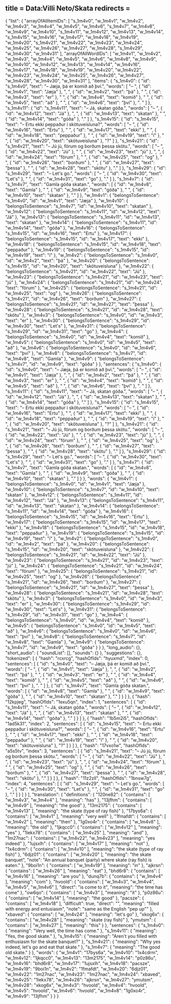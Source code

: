 title = Data:Villi Neto/Skata
redirects =
---

{
    "list": {
        "arrayOfAllItemIDs": [
            "s_1m4v0",
            "w_1m4v1",
            "w_1m4v2",
            "w_1m4v3",
            "w_1m4v4",
            "w_1m4v5",
            "w_1m4v6",
            "s_1m4v7",
            "w_1m4v8",
            "w_1m4v9",
            "w_1m4v10",
            "s_1m4v11",
            "w_1m4v12",
            "w_1m4v13",
            "w_1m4v14",
            "s_1m4v15",
            "w_1m4v16",
            "w_1m4v17",
            "w_1m4v18",
            "w_1m4v19",
            "w_1m4v20",
            "s_1m4v21",
            "w_1m4v22",
            "w_1m4v23",
            "w_1m4v24",
            "w_1m4v25",
            "w_1m4v26",
            "w_1m4v27",
            "w_1m4v28",
            "s_1m4v29",
            "w_1m4v30",
            "w_1m4v31"
        ],
        "arrayOfAllWordIDs": [
            "w_1m4v1",
            "w_1m4v2",
            "w_1m4v3",
            "w_1m4v4",
            "w_1m4v5",
            "w_1m4v6",
            "w_1m4v8",
            "w_1m4v9",
            "w_1m4v10",
            "w_1m4v12",
            "w_1m4v13",
            "w_1m4v14",
            "w_1m4v16",
            "w_1m4v17",
            "w_1m4v18",
            "w_1m4v19",
            "w_1m4v20",
            "w_1m4v22",
            "w_1m4v23",
            "w_1m4v24",
            "w_1m4v25",
            "w_1m4v26",
            "w_1m4v27",
            "w_1m4v28",
            "w_1m4v30",
            "w_1m4v31"
        ],
        "items": {
            "s_1m4v0": {
                "id": "s_1m4v0",
                "text": "– Jæja, þá er komið að því.",
                "words": [
                    "– ",
                    {
                        "id": "w_1m4v1",
                        "text": "Jæja"
                    },
                    ", ",
                    {
                        "id": "w_1m4v2",
                        "text": "þá"
                    },
                    " ",
                    {
                        "id": "w_1m4v3",
                        "text": "er"
                    },
                    " ",
                    {
                        "id": "w_1m4v4",
                        "text": "komið"
                    },
                    " ",
                    {
                        "id": "w_1m4v5",
                        "text": "að"
                    },
                    " ",
                    {
                        "id": "w_1m4v6",
                        "text": "því"
                    },
                    ". "
                ]
            },
            "s_1m4v11": {
                "id": "s_1m4v11",
                "text": "– Já, skatan góða.",
                "words": [
                    "– ",
                    {
                        "id": "w_1m4v12",
                        "text": "Já"
                    },
                    ", ",
                    {
                        "id": "w_1m4v13",
                        "text": "skatan"
                    },
                    " ",
                    {
                        "id": "w_1m4v14",
                        "text": "góða"
                    },
                    "."
                ]
            },
            "s_1m4v15": {
                "id": "s_1m4v15",
                "text": "– Ertu ekki peppaður í skötuveisluna?",
                "words": [
                    "– ",
                    {
                        "id": "w_1m4v16",
                        "text": "Ertu"
                    },
                    " ",
                    {
                        "id": "w_1m4v17",
                        "text": "ekki"
                    },
                    " ",
                    {
                        "id": "w_1m4v18",
                        "text": "peppaður"
                    },
                    " ",
                    {
                        "id": "w_1m4v19",
                        "text": "í"
                    },
                    " ",
                    {
                        "id": "w_1m4v20",
                        "text": "skötuveisluna"
                    },
                    "?"
                ]
            },
            "s_1m4v21": {
                "id": "s_1m4v21",
                "text": "– Jú jú, förum og borðum þessa skötu.",
                "words": [
                    "– ",
                    {
                        "id": "w_1m4v22",
                        "text": "Jú"
                    },
                    " ",
                    {
                        "id": "w_1m4v23",
                        "text": "jú"
                    },
                    ", ",
                    {
                        "id": "w_1m4v24",
                        "text": "förum"
                    },
                    " ",
                    {
                        "id": "w_1m4v25",
                        "text": "og"
                    },
                    " ",
                    {
                        "id": "w_1m4v26",
                        "text": "borðum"
                    },
                    " ",
                    {
                        "id": "w_1m4v27",
                        "text": "þessa"
                    },
                    " ",
                    {
                        "id": "w_1m4v28",
                        "text": "skötu"
                    },
                    "."
                ]
            },
            "s_1m4v29": {
                "id": "s_1m4v29",
                "text": "– Let's go.",
                "words": [
                    "– ",
                    {
                        "id": "w_1m4v30",
                        "text": "Let's"
                    },
                    " ",
                    {
                        "id": "w_1m4v31",
                        "text": "go"
                    },
                    "."
                ]
            },
            "s_1m4v7": {
                "id": "s_1m4v7",
                "text": "Gamla góða skatan.",
                "words": [
                    {
                        "id": "w_1m4v8",
                        "text": "Gamla"
                    },
                    " ",
                    {
                        "id": "w_1m4v9",
                        "text": "góða"
                    },
                    " ",
                    {
                        "id": "w_1m4v10",
                        "text": "skatan"
                    },
                    "."
                ]
            },
            "w_1m4v1": {
                "belongsToSentence": "s_1m4v0",
                "id": "w_1m4v1",
                "text": "Jæja"
            },
            "w_1m4v10": {
                "belongsToSentence": "s_1m4v7",
                "id": "w_1m4v10",
                "text": "skatan"
            },
            "w_1m4v12": {
                "belongsToSentence": "s_1m4v11",
                "id": "w_1m4v12",
                "text": "Já"
            },
            "w_1m4v13": {
                "belongsToSentence": "s_1m4v11",
                "id": "w_1m4v13",
                "text": "skatan"
            },
            "w_1m4v14": {
                "belongsToSentence": "s_1m4v11",
                "id": "w_1m4v14",
                "text": "góða"
            },
            "w_1m4v16": {
                "belongsToSentence": "s_1m4v15",
                "id": "w_1m4v16",
                "text": "Ertu"
            },
            "w_1m4v17": {
                "belongsToSentence": "s_1m4v15",
                "id": "w_1m4v17",
                "text": "ekki"
            },
            "w_1m4v18": {
                "belongsToSentence": "s_1m4v15",
                "id": "w_1m4v18",
                "text": "peppaður"
            },
            "w_1m4v19": {
                "belongsToSentence": "s_1m4v15",
                "id": "w_1m4v19",
                "text": "í"
            },
            "w_1m4v2": {
                "belongsToSentence": "s_1m4v0",
                "id": "w_1m4v2",
                "text": "þá"
            },
            "w_1m4v20": {
                "belongsToSentence": "s_1m4v15",
                "id": "w_1m4v20",
                "text": "skötuveisluna"
            },
            "w_1m4v22": {
                "belongsToSentence": "s_1m4v21",
                "id": "w_1m4v22",
                "text": "Jú"
            },
            "w_1m4v23": {
                "belongsToSentence": "s_1m4v21",
                "id": "w_1m4v23",
                "text": "jú"
            },
            "w_1m4v24": {
                "belongsToSentence": "s_1m4v21",
                "id": "w_1m4v24",
                "text": "förum"
            },
            "w_1m4v25": {
                "belongsToSentence": "s_1m4v21",
                "id": "w_1m4v25",
                "text": "og"
            },
            "w_1m4v26": {
                "belongsToSentence": "s_1m4v21",
                "id": "w_1m4v26",
                "text": "borðum"
            },
            "w_1m4v27": {
                "belongsToSentence": "s_1m4v21",
                "id": "w_1m4v27",
                "text": "þessa"
            },
            "w_1m4v28": {
                "belongsToSentence": "s_1m4v21",
                "id": "w_1m4v28",
                "text": "skötu"
            },
            "w_1m4v3": {
                "belongsToSentence": "s_1m4v0",
                "id": "w_1m4v3",
                "text": "er"
            },
            "w_1m4v30": {
                "belongsToSentence": "s_1m4v29",
                "id": "w_1m4v30",
                "text": "Let's"
            },
            "w_1m4v31": {
                "belongsToSentence": "s_1m4v29",
                "id": "w_1m4v31",
                "text": "go"
            },
            "w_1m4v4": {
                "belongsToSentence": "s_1m4v0",
                "id": "w_1m4v4",
                "text": "komið"
            },
            "w_1m4v5": {
                "belongsToSentence": "s_1m4v0",
                "id": "w_1m4v5",
                "text": "að"
            },
            "w_1m4v6": {
                "belongsToSentence": "s_1m4v0",
                "id": "w_1m4v6",
                "text": "því"
            },
            "w_1m4v8": {
                "belongsToSentence": "s_1m4v7",
                "id": "w_1m4v8",
                "text": "Gamla"
            },
            "w_1m4v9": {
                "belongsToSentence": "s_1m4v7",
                "id": "w_1m4v9",
                "text": "góða"
            }
        },
        "sentences": {
            "s_1m4v0": {
                "id": "s_1m4v0",
                "text": "– Jæja, þá er komið að því.",
                "words": [
                    "– ",
                    {
                        "id": "w_1m4v1",
                        "text": "Jæja"
                    },
                    ", ",
                    {
                        "id": "w_1m4v2",
                        "text": "þá"
                    },
                    " ",
                    {
                        "id": "w_1m4v3",
                        "text": "er"
                    },
                    " ",
                    {
                        "id": "w_1m4v4",
                        "text": "komið"
                    },
                    " ",
                    {
                        "id": "w_1m4v5",
                        "text": "að"
                    },
                    " ",
                    {
                        "id": "w_1m4v6",
                        "text": "því"
                    },
                    ". "
                ]
            },
            "s_1m4v11": {
                "id": "s_1m4v11",
                "text": "– Já, skatan góða.",
                "words": [
                    "– ",
                    {
                        "id": "w_1m4v12",
                        "text": "Já"
                    },
                    ", ",
                    {
                        "id": "w_1m4v13",
                        "text": "skatan"
                    },
                    " ",
                    {
                        "id": "w_1m4v14",
                        "text": "góða"
                    },
                    "."
                ]
            },
            "s_1m4v15": {
                "id": "s_1m4v15",
                "text": "– Ertu ekki peppaður í skötuveisluna?",
                "words": [
                    "– ",
                    {
                        "id": "w_1m4v16",
                        "text": "Ertu"
                    },
                    " ",
                    {
                        "id": "w_1m4v17",
                        "text": "ekki"
                    },
                    " ",
                    {
                        "id": "w_1m4v18",
                        "text": "peppaður"
                    },
                    " ",
                    {
                        "id": "w_1m4v19",
                        "text": "í"
                    },
                    " ",
                    {
                        "id": "w_1m4v20",
                        "text": "skötuveisluna"
                    },
                    "?"
                ]
            },
            "s_1m4v21": {
                "id": "s_1m4v21",
                "text": "– Jú jú, förum og borðum þessa skötu.",
                "words": [
                    "– ",
                    {
                        "id": "w_1m4v22",
                        "text": "Jú"
                    },
                    " ",
                    {
                        "id": "w_1m4v23",
                        "text": "jú"
                    },
                    ", ",
                    {
                        "id": "w_1m4v24",
                        "text": "förum"
                    },
                    " ",
                    {
                        "id": "w_1m4v25",
                        "text": "og"
                    },
                    " ",
                    {
                        "id": "w_1m4v26",
                        "text": "borðum"
                    },
                    " ",
                    {
                        "id": "w_1m4v27",
                        "text": "þessa"
                    },
                    " ",
                    {
                        "id": "w_1m4v28",
                        "text": "skötu"
                    },
                    "."
                ]
            },
            "s_1m4v29": {
                "id": "s_1m4v29",
                "text": "– Let's go.",
                "words": [
                    "– ",
                    {
                        "id": "w_1m4v30",
                        "text": "Let's"
                    },
                    " ",
                    {
                        "id": "w_1m4v31",
                        "text": "go"
                    },
                    "."
                ]
            },
            "s_1m4v7": {
                "id": "s_1m4v7",
                "text": "Gamla góða skatan.",
                "words": [
                    {
                        "id": "w_1m4v8",
                        "text": "Gamla"
                    },
                    " ",
                    {
                        "id": "w_1m4v9",
                        "text": "góða"
                    },
                    " ",
                    {
                        "id": "w_1m4v10",
                        "text": "skatan"
                    },
                    "."
                ]
            }
        },
        "words": {
            "w_1m4v1": {
                "belongsToSentence": "s_1m4v0",
                "id": "w_1m4v1",
                "text": "Jæja"
            },
            "w_1m4v10": {
                "belongsToSentence": "s_1m4v7",
                "id": "w_1m4v10",
                "text": "skatan"
            },
            "w_1m4v12": {
                "belongsToSentence": "s_1m4v11",
                "id": "w_1m4v12",
                "text": "Já"
            },
            "w_1m4v13": {
                "belongsToSentence": "s_1m4v11",
                "id": "w_1m4v13",
                "text": "skatan"
            },
            "w_1m4v14": {
                "belongsToSentence": "s_1m4v11",
                "id": "w_1m4v14",
                "text": "góða"
            },
            "w_1m4v16": {
                "belongsToSentence": "s_1m4v15",
                "id": "w_1m4v16",
                "text": "Ertu"
            },
            "w_1m4v17": {
                "belongsToSentence": "s_1m4v15",
                "id": "w_1m4v17",
                "text": "ekki"
            },
            "w_1m4v18": {
                "belongsToSentence": "s_1m4v15",
                "id": "w_1m4v18",
                "text": "peppaður"
            },
            "w_1m4v19": {
                "belongsToSentence": "s_1m4v15",
                "id": "w_1m4v19",
                "text": "í"
            },
            "w_1m4v2": {
                "belongsToSentence": "s_1m4v0",
                "id": "w_1m4v2",
                "text": "þá"
            },
            "w_1m4v20": {
                "belongsToSentence": "s_1m4v15",
                "id": "w_1m4v20",
                "text": "skötuveisluna"
            },
            "w_1m4v22": {
                "belongsToSentence": "s_1m4v21",
                "id": "w_1m4v22",
                "text": "Jú"
            },
            "w_1m4v23": {
                "belongsToSentence": "s_1m4v21",
                "id": "w_1m4v23",
                "text": "jú"
            },
            "w_1m4v24": {
                "belongsToSentence": "s_1m4v21",
                "id": "w_1m4v24",
                "text": "förum"
            },
            "w_1m4v25": {
                "belongsToSentence": "s_1m4v21",
                "id": "w_1m4v25",
                "text": "og"
            },
            "w_1m4v26": {
                "belongsToSentence": "s_1m4v21",
                "id": "w_1m4v26",
                "text": "borðum"
            },
            "w_1m4v27": {
                "belongsToSentence": "s_1m4v21",
                "id": "w_1m4v27",
                "text": "þessa"
            },
            "w_1m4v28": {
                "belongsToSentence": "s_1m4v21",
                "id": "w_1m4v28",
                "text": "skötu"
            },
            "w_1m4v3": {
                "belongsToSentence": "s_1m4v0",
                "id": "w_1m4v3",
                "text": "er"
            },
            "w_1m4v30": {
                "belongsToSentence": "s_1m4v29",
                "id": "w_1m4v30",
                "text": "Let's"
            },
            "w_1m4v31": {
                "belongsToSentence": "s_1m4v29",
                "id": "w_1m4v31",
                "text": "go"
            },
            "w_1m4v4": {
                "belongsToSentence": "s_1m4v0",
                "id": "w_1m4v4",
                "text": "komið"
            },
            "w_1m4v5": {
                "belongsToSentence": "s_1m4v0",
                "id": "w_1m4v5",
                "text": "að"
            },
            "w_1m4v6": {
                "belongsToSentence": "s_1m4v0",
                "id": "w_1m4v6",
                "text": "því"
            },
            "w_1m4v8": {
                "belongsToSentence": "s_1m4v7",
                "id": "w_1m4v8",
                "text": "Gamla"
            },
            "w_1m4v9": {
                "belongsToSentence": "s_1m4v7",
                "id": "w_1m4v9",
                "text": "góða"
            }
        }
    },
    "long_audio": {},
    "short_audio": {
        "soundList": [],
        "sounds": {}
    },
    "suggestions": {},
    "tokenized": [
        {
            "hash": "rcxrcg",
            "hashOfIds": "hyuxmd",
            "index": 0,
            "sentences": [
                {
                    "id": "s_1m4v0",
                    "text": "– Jæja, þá er komið að því.",
                    "words": [
                        "– ",
                        {
                            "id": "w_1m4v1",
                            "text": "Jæja"
                        },
                        ", ",
                        {
                            "id": "w_1m4v2",
                            "text": "þá"
                        },
                        " ",
                        {
                            "id": "w_1m4v3",
                            "text": "er"
                        },
                        " ",
                        {
                            "id": "w_1m4v4",
                            "text": "komið"
                        },
                        " ",
                        {
                            "id": "w_1m4v5",
                            "text": "að"
                        },
                        " ",
                        {
                            "id": "w_1m4v6",
                            "text": "því"
                        },
                        ". "
                    ]
                },
                {
                    "id": "s_1m4v7",
                    "text": "Gamla góða skatan.",
                    "words": [
                        {
                            "id": "w_1m4v8",
                            "text": "Gamla"
                        },
                        " ",
                        {
                            "id": "w_1m4v9",
                            "text": "góða"
                        },
                        " ",
                        {
                            "id": "w_1m4v10",
                            "text": "skatan"
                        },
                        "."
                    ]
                }
            ]
        },
        {
            "hash": "12kpjeg",
            "hashOfIds": "1exu5qn",
            "index": 1,
            "sentences": [
                {
                    "id": "s_1m4v11",
                    "text": "– Já, skatan góða.",
                    "words": [
                        "– ",
                        {
                            "id": "w_1m4v12",
                            "text": "Já"
                        },
                        ", ",
                        {
                            "id": "w_1m4v13",
                            "text": "skatan"
                        },
                        " ",
                        {
                            "id": "w_1m4v14",
                            "text": "góða"
                        },
                        "."
                    ]
                }
            ]
        },
        {
            "hash": "1b5m2i5",
            "hashOfIds": "1ad5k31",
            "index": 2,
            "sentences": [
                {
                    "id": "s_1m4v15",
                    "text": "– Ertu ekki peppaður í skötuveisluna?",
                    "words": [
                        "– ",
                        {
                            "id": "w_1m4v16",
                            "text": "Ertu"
                        },
                        " ",
                        {
                            "id": "w_1m4v17",
                            "text": "ekki"
                        },
                        " ",
                        {
                            "id": "w_1m4v18",
                            "text": "peppaður"
                        },
                        " ",
                        {
                            "id": "w_1m4v19",
                            "text": "í"
                        },
                        " ",
                        {
                            "id": "w_1m4v20",
                            "text": "skötuveisluna"
                        },
                        "?"
                    ]
                }
            ]
        },
        {
            "hash": "17vxo1w",
            "hashOfIds": "a5s5tv",
            "index": 3,
            "sentences": [
                {
                    "id": "s_1m4v21",
                    "text": "– Jú jú, förum og borðum þessa skötu.",
                    "words": [
                        "– ",
                        {
                            "id": "w_1m4v22",
                            "text": "Jú"
                        },
                        " ",
                        {
                            "id": "w_1m4v23",
                            "text": "jú"
                        },
                        ", ",
                        {
                            "id": "w_1m4v24",
                            "text": "förum"
                        },
                        " ",
                        {
                            "id": "w_1m4v25",
                            "text": "og"
                        },
                        " ",
                        {
                            "id": "w_1m4v26",
                            "text": "borðum"
                        },
                        " ",
                        {
                            "id": "w_1m4v27",
                            "text": "þessa"
                        },
                        " ",
                        {
                            "id": "w_1m4v28",
                            "text": "skötu"
                        },
                        "."
                    ]
                }
            ]
        },
        {
            "hash": "11z2zll",
            "hashOfIds": "1bnsw7g",
            "index": 4,
            "sentences": [
                {
                    "id": "s_1m4v29",
                    "text": "– Let's go.",
                    "words": [
                        "– ",
                        {
                            "id": "w_1m4v30",
                            "text": "Let's"
                        },
                        " ",
                        {
                            "id": "w_1m4v31",
                            "text": "go"
                        },
                        "."
                    ]
                }
            ]
        }
    ],
    "translation": {
        "definitions": {
            "120ne82": {
                "contains": [
                    "w_1m4v3",
                    "w_1m4v4"
                ],
                "meaning": "has"
            },
            "13jfhm": {
                "contains": [
                    "w_1m4v9"
                ],
                "meaning": "the good"
            },
            "13m2175": {
                "contains": [
                    "w_1m4v13"
                ],
                "meaning": "the skate (type of ray fish)"
            },
            "17bys6a": {
                "contains": [
                    "w_1m4v1"
                ],
                "meaning": "very well"
            },
            "1fmafdt": {
                "contains": [
                    "w_1m4v2"
                ],
                "meaning": "then"
            },
            "1g0xo4r": {
                "contains": [
                    "w_1m4v8"
                ],
                "meaning": "the old"
            },
            "1jkqcc0": {
                "contains": [
                    "w_1m4v12"
                ],
                "meaning": "yes"
            },
            "1lekx78": {
                "contains": [
                    "w_1m4v25"
                ],
                "meaning": "and"
            },
            "1m27nac": {
                "contains": [
                    "w_1m4v22",
                    "w_1m4v23"
                ],
                "meaning": "yes indeed"
            },
            "1ujsxlh": {
                "contains": [
                    "w_1m4v17"
                ],
                "meaning": "not"
            },
            "1x4cdrm": {
                "contains": [
                    "w_1m4v10"
                ],
                "meaning": "the skate (type of ray fish)"
            },
            "6djz01": {
                "contains": [
                    "w_1m4v20"
                ],
                "meaning": "the skate banquet",
                "note": "An annual banquet (party) where skate (ray fish) is eaten."
            },
            "9boi1n": {
                "contains": [
                    "w_1m4v19"
                ],
                "meaning": "in"
            },
            "ajkrsn": {
                "contains": [
                    "w_1m4v26"
                ],
                "meaning": "eat"
            },
            "bhd6r8": {
                "contains": [
                    "w_1m4v16"
                ],
                "meaning": "are you"
            },
            "dunq7b": {
                "contains": [
                    "w_1m4v4"
                ],
                "meaning": "com"
            },
            "hvoold": {
                "contains": [
                    "w_1m4v3",
                    "w_1m4v4",
                    "w_1m4v5",
                    "w_1m4v6"
                ],
                "direct": "is come to it",
                "meaning": "the time has come"
            },
            "ow6qo": {
                "contains": [
                    "w_1m4v3"
                ],
                "meaning": "it"
            },
            "p0z86u": {
                "contains": [
                    "w_1m4v14"
                ],
                "meaning": "the good"
            },
            "pacsze": {
                "contains": [
                    "w_1m4v18"
                ],
                "difficult": true,
                "direct": "",
                "meaning": "filled with energy and entusiasm",
                "note": "same as the English \"pep up\""
            },
            "xbaved": {
                "contains": [
                    "w_1m4v24"
                ],
                "meaning": "let's go"
            },
            "xkog6x": {
                "contains": [
                    "w_1m4v28"
                ],
                "meaning": "skate (ray fish)"
            },
            "ymutsm": {
                "contains": [
                    "w_1m4v27"
                ],
                "meaning": "this"
            }
        },
        "sentences": {
            "s_1m4v0": {
                "meaning": "Very well, the time has come."
            },
            "s_1m4v11": {
                "meaning": "Yes, the good skate."
            },
            "s_1m4v15": {
                "meaning": "Aren't you filled with enthusiasm for the skate banquet?"
            },
            "s_1m4v21": {
                "meaning": "Why yes indeed, let's go and eat that skate."
            },
            "s_1m4v7": {
                "meaning": "The good old skate."
            }
        },
        "words": {
            "w_1m4v1": "17bys6a",
            "w_1m4v10": "1x4cdrm",
            "w_1m4v12": "1jkqcc0",
            "w_1m4v13": "13m2175",
            "w_1m4v14": "p0z86u",
            "w_1m4v16": "bhd6r8",
            "w_1m4v17": "1ujsxlh",
            "w_1m4v18": "pacsze",
            "w_1m4v19": "9boi1n",
            "w_1m4v2": "1fmafdt",
            "w_1m4v20": "6djz01",
            "w_1m4v22": "1m27nac",
            "w_1m4v23": "1m27nac",
            "w_1m4v24": "xbaved",
            "w_1m4v25": "1lekx78",
            "w_1m4v26": "ajkrsn",
            "w_1m4v27": "ymutsm",
            "w_1m4v28": "xkog6x",
            "w_1m4v3": "hvoold",
            "w_1m4v4": "hvoold",
            "w_1m4v5": "hvoold",
            "w_1m4v6": "hvoold",
            "w_1m4v8": "1g0xo4r",
            "w_1m4v9": "13jfhm"
        }
    }
}